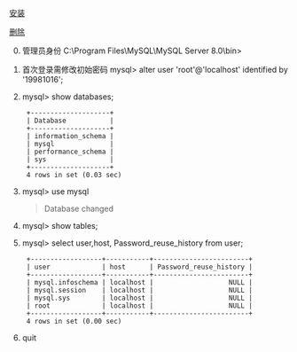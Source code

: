 [安装](https://blog.csdn.net/bobo553443/article/details/81383194)

[删除](https://jingyan.baidu.com/article/e9fb46e150735a7521f76681.html)


0. 管理员身份 C:\Program Files\MySQL\MySQL Server 8.0\bin>
1. 首次登录需修改初始密码 mysql> alter user 'root'@'localhost' identified by '19981016';
2. mysql> show databases;

		+--------------------+
		| Database           |
		+--------------------+
		| information_schema |
		| mysql              |
		| performance_schema |
		| sys                |
		+--------------------+
        4 rows in set (0.03 sec)
3. mysql> use mysql
    > Database changed
4. mysql> show tables;
5. mysql> select user,host, Password_reuse_history  from user;

		+------------------+-----------+------------------------+
		| user             | host      | Password_reuse_history |
		+------------------+-----------+------------------------+
		| mysql.infoschema | localhost |                   NULL |
		| mysql.session    | localhost |                   NULL |
		| mysql.sys        | localhost |                   NULL |
		| root             | localhost |                   NULL |
		+------------------+-----------+------------------------+
        4 rows in set (0.00 sec)
6. quit
